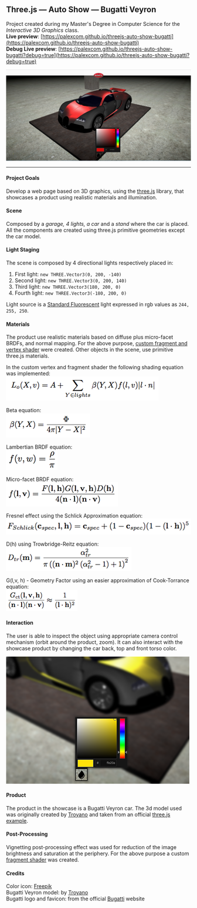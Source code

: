 Three.js — Auto Show — Bugatti Veyron
-------------------------------------
Project created during my Master's Degree in Computer Science for the _Interactive 3D Graphics_ class.  
__Live preview__: [https://palexcom.github.io/threejs-auto-show-bugatti](https://palexcom.github.io/threejs-auto-show-bugatti)  
__Debug Live preview__: [https://palexcom.github.io/threejs-auto-show-bugatti?debug=true](https://palexcom.github.io/threejs-auto-show-bugatti?debug=true)  

![Demo - Auto Show — Bugatti Veyron](https://github.com/PAlexcom/threejs-auto-show-bugatti/raw/master/img/demo.png)

-------------

#### Project Goals
Develop a web page based on 3D graphics, using the [three.js](http://threejs.org) library,
that showcases a product using realistic materials and illumination.

#### Scene
Composed by a _garage, 4 lights, a car_  and a _stand_ where the car is placed.
All the components are created using three.js primitive geometries except the car model.

#### Light Staging
The scene is composed by 4 directional lights respectively placed in:

1. First light: ```new THREE.Vector3(0, 200, -140)```
2. Second light: ```new THREE.Vector3(0, 200, 140)```
3. Third light: ```new THREE.Vector3(180, 200, 0)```
3. Fourth light: ```new THREE.Vector3(-180, 200, 0)```

Light source is a [Standard Fluorescent](http://planetpixelemporium.com/tutorialpages/light.html) light
expressed in rgb values as ```244, 255, 250```.

#### Materials
The product use realistic materials based on diffuse plus micro-facet BRDFs, and normal mapping.
For the above purpose, [custom fragment and vertex shader](https://github.com/PAlexcom/threejs-auto-show-bugatti/blob/master/index.html#L56)
were created. Other objects in the scene, use primitive three.js materials. 

In the custom vertex and fragment shader the following shading equation was implemented:  
![Shading equation](https://github.com/PAlexcom/threejs-auto-show-bugatti/raw/master/img/equations/shading-equation.png)  

Beta equation:  
![Beta equation](https://github.com/PAlexcom/threejs-auto-show-bugatti/raw/master/img/equations/beta.png)  

Lambertian BRDF equation:  
![Lambertian BRDF](https://github.com/PAlexcom/threejs-auto-show-bugatti/raw/master/img/equations/lambertian-brdf.png)  

Micro-facet BRDF equation:  
![Micro-facet BRDF](https://github.com/PAlexcom/threejs-auto-show-bugatti/raw/master/img/equations/microfacet-brdf.png)  

Fresnel effect using the Schlick Approximation equation:  
![Fresnel effect using the Schlick Approximation](https://github.com/PAlexcom/threejs-auto-show-bugatti/raw/master/img/equations/fresnel-schlick.png)  

D(h) using Trowbridge-Reitz equation:  
![Trowbridge-Reitz](https://github.com/PAlexcom/threejs-auto-show-bugatti/raw/master/img/equations/d-trowbridge-reitz.png)  

G(l,v, h) - Geometry Factor using an easier approximation of Cook-Torrance equation:  
![Cook-Torrance](https://github.com/PAlexcom/threejs-auto-show-bugatti/raw/master/img/equations/cook-torrance.png)

#### Interaction
The user is able to inspect the object using appropriate camera control mechanism (orbit around the product, zoom).
It can also interact with the showcase product by changing the car back, top and front torso color.

![Demo - Interaction](https://github.com/PAlexcom/threejs-auto-show-bugatti/raw/master/img/demo-interaction.png)

#### Product
The product in the showcase is a Bugatti Veyron car.
The 3d model used was originally created by [Troyano](http://artist-3d.com/free_3d_models/dnm/model_disp.php?uid=1129)
and taken from an official [three.js example](https://github.com/mrdoob/three.js/tree/master/examples/obj/veyron).

#### Post-Processing
Vignetting post-processing effect was used for reduction of the image brightness and saturation at the periphery. For the
above purpose a custom [fragment shader](https://github.com/PAlexcom/threejs-auto-show-bugatti/blob/master/index.html#L189) was created.

#### Credits
Color icon: [Freepik](http://www.flaticon.com/authors/freepik)  
Bugatti Veyron model: by [Troyano](http://artist-3d.com/free_3d_models/dnm/model_disp.php?uid=1129)  
Bugatti logo and favicon: from the official [Bugatti](http://www.bugatti.com) website
